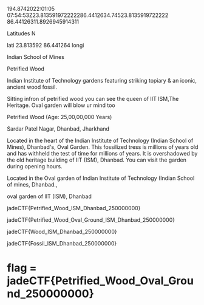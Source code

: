 194.8742022:01:05 07:54:53Z23.813591972222286.4412634.74523.8135919722222 86.44126311.8926945914311

Latitudes N


lati 23.813592 86.441264 longi 


Indian School of Mines

Petrified Wood

Indian Institute of Technology gardens featuring striking topiary & an iconic, ancient wood fossil.

Sitting infron of petrified wood you can see the queen of IIT ISM,The Heritage. Oval garden will blow ur mind too


Petrified Wood (Age: 25,00,00,000 Years)

Sardar Patel Nagar, Dhanbad, Jharkhand

Located in the heart of the Indian Institute of Technology (Indian School of Mines), Dhanbad's, Oval Garden. This fossilized tress is millions of years old and has withheld the test of time for millions of years. It is overshadowed by the old heritage building of IIT (ISM), Dhanbad. You can visit the garden during opening hours.

Located in the Oval garden of Indian Institute of Technology (Indian School of mines, Dhanbad., 


oval garden of IIT (ISM), Dhanbad


jadeCTF{Petrified_Wood_ISM_Dhanbad_250000000}


jadeCTF{Petrified_Wood_Oval_Ground_ISM_Dhanbad_250000000}

jadeCTF{Wood_ISM_Dhanbad_250000000}

jadeCTF{Fossil_ISM_Dhanbad_250000000}







# flag = jadeCTF{Petrified_Wood_Oval_Ground_250000000}